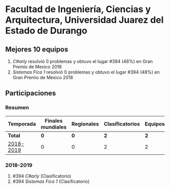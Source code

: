 ---
---

# Facultad de Ingeniería, Ciencias y Arquitectura, Universidad Juarez del Estado de Durango

## Mejores 10 equipos

1. _C#arly_ resolvió 0 problemas y obtuvo el lugar #394 (48%) en Gran Premio de Mexico 2018
1. _Sistemas Fica 1_ resolvió 0 problemas y obtuvo el lugar #394 (48%) en Gran Premio de Mexico 2018

## Participaciones

### Resumen

| Temporada | Finales mundiales | Regionales | Clasificatorios | Equipos |
| --- | --- | --- | --- | --- |
| **Total** | **0** | **0** | **2** | **2** |
| [2018-2019](#2018-2019) | 0 | 0 | 2 | 2 |

### 2018-2019

1. #394 _C#arly_ (Clasificatorio)
1. #394 _Sistemas Fica 1_ (Clasificatorio)



